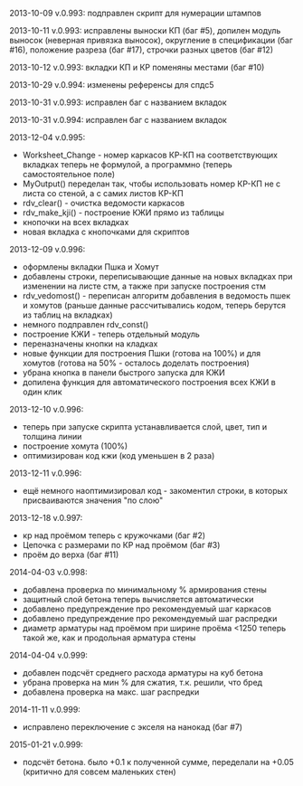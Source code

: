 2013-10-09 v.0.993: подправлен скрипт для нумерации штампов

2013-10-11 v.0.993: исправлены выноски КП (баг #5), допилен модуль выносок (неверная привязка выносок), округление в спецификации (баг #16), положение разреза (баг #17), строчки разных цветов (баг #12)

2013-10-12 v.0.993: вкладки КП и КР поменяны местами (баг #10)

2013-10-29 v.0.994: изменены референсы для спдс5

2013-10-31 v.0.993: исправлен баг с названием вкладок

2013-10-31 v.0.994: исправлен баг с названием вкладок

2013-12-04 v.0.995:
  * Worksheet\_Change - номер каркасов КР-КП на соответствующих вкладках теперь не формулой, а программно (теперь самостоятельное поле)
  * MyOutput() переделан так, чтобы использовать номер КР-КП не с листа со стеной, а с самих листов КР-КП
  * rdv\_clear() - очистка ведомости каркасов
  * rdv\_make\_kji() - построение КЖИ прямо из таблицы
  * кнопочки на всех вкладках
  * новая вкладка с кнопочками для скриптов

2013-12-09 v.0.996:
  * оформлены вкладки Пшка и Хомут
  * добавлены строки, переписывающие данные на новых вкладках при изменении на листе стм, а также при запуске построения стм
  * rdv\_vedomost() - переписан алгоритм добавления в ведомость пшек и хомутов (раньше данные рассчитывались кодом, теперь берутся из таблиц на вкладках)
  * немного подправлен rdv\_const()
  * построение КЖИ - теперь отдельный модуль
  * переназначены кнопки на кладках
  * новые функции для построения Пшки (готова на 100%) и для хомутов (готова на 50% - осталось доделать построения)
  * убрана кнопка в панели быстрого запуска для КЖИ
  * допилена функция для автоматического построения всех КЖИ в один клик

2013-12-10 v.0.996:
  * теперь при запуске скрипта устанавливается слой, цвет, тип и толщина линии
  * построение хомута (100%)
  * оптимизирован код кжи (код уменьшен в 2 раза)

2013-12-11 v.0.996:
  * ещё немного наоптимизировал код - закоментил строки, в которых присваиваются значения "по слою"

2013-12-18 v.0.997:
  * кр над проёмом теперь с кружочками (баг #2)
  * Цепочка с размерами по КР над проёмом (баг #3)
  * проём до верха (баг #11)

2014-04-03 v.0.998:
  * добавлена проверка по минимальному % армирования стены
  * защитный слой бетона теперь вычисляется автоматически
  * добавлено предупреждение про рекомендуемый шаг каркасов
  * добавлено предупреждение про рекомендуемый шаг распредки
  * диаметр арматуры над проёмом при ширине проёма <1250 теперь такой же, как и продольная арматура стены

2014-04-04 v.0.999:
  * добавлен подсчёт среднего расхода арматуры на куб бетона
  * убрана проверка на мин % для сжатия, т.к. решили, что бред
  * добавлена проверка на макс. шаг распредки

2014-11-11 v.0.999:
  * исправлено переключение с экселя на нанокад (баг #7)

2015-01-21 v.0.999:
  * подсчёт бетона. было +0.1 к полученной сумме, переделали на +0.05 (критично для совсем маленьких стен)